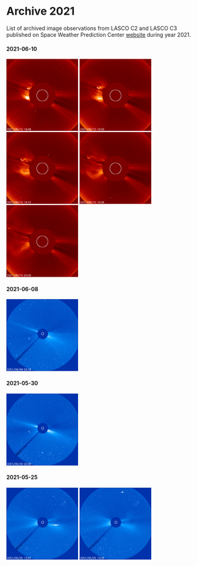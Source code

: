 # Archive 2021

List of archived image observations from LASCO C2 and LASCO C3 published on Space Weather Prediction Center [website](https://www.swpc.noaa.gov/products/lasco-coronagraph) during year 2021.


#### 2021-06-10

<a href="img/20210610-01.png"><img src="img/20210610-01.png" width="188"></a> <a href="img/20210610-02.png"><img src="img/20210610-02.png" width="188"></a> <a href="img/20210610-03.png"><img src="img/20210610-03.png" width="188"></a> <a href="img/20210610-04.png"><img src="img/20210610-04.png" width="188"></a> <a href="img/20210610-05.png"><img src="img/20210610-05.png" width="188"></a>

#### 2021-06-08

<a href="img/20210608-01.png"><img src="img/20210608-01.png" width="188"></a>

#### 2021-05-30

<a href="img/20210530-01.png"><img src="img/20210530-01.png" width="188"></a>

#### 2021-05-25

<a href="img/20210525-01.png"><img src="img/20210525-01.png" width="188"></a> <a href="img/20210525-02.png"><img src="img/20210525-02.png" width="188"></a>
